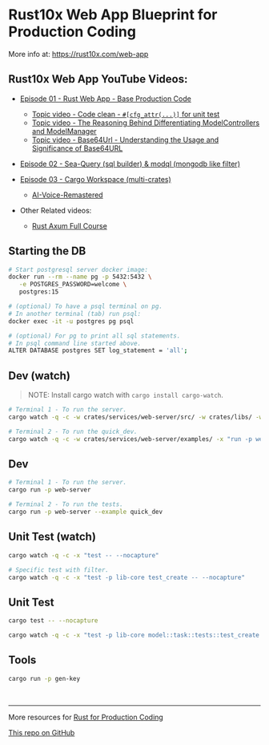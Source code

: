# Rust10x Web App Blueprint for Production Coding

More info at: https://rust10x.com/web-app

## Rust10x Web App YouTube Videos:

- [Episode 01 - Rust Web App - Base Production Code](https://youtube.com/watch?v=3cA_mk4vdWY&list=PL7r-PXl6ZPcCIOFaL7nVHXZvBmHNhrh_Q)
    - [Topic video - Code clean -  `#[cfg_attr(...)]` for unit test](https://www.youtube.com/watch?v=DCPs5VRTK-U&list=PL7r-PXl6ZPcCIOFaL7nVHXZvBmHNhrh_Q)
	- [Topic video - The Reasoning Behind Differentiating ModelControllers and ModelManager](https://www.youtube.com/watch?v=JdLi69mWIIE&list=PL7r-PXl6ZPcCIOFaL7nVHXZvBmHNhrh_Q)
	- [Topic video - Base64Url - Understanding the Usage and Significance of Base64URL](https://www.youtube.com/watch?v=-9K7zNgsbP0&list=PL7r-PXl6ZPcCIOFaL7nVHXZvBmHNhrh_Q)

- [Episode 02 - Sea-Query (sql builder) & modql (mongodb like filter)](https://www.youtube.com/watch?v=-dMH9UiwKqg&list=PL7r-PXl6ZPcCIOFaL7nVHXZvBmHNhrh_Q)

- [Episode 03 - Cargo Workspace (multi-crates)](https://www.youtube.com/watch?v=zUxF0kvydJs&list=PL7r-PXl6ZPcCIOFaL7nVHXZvBmHNhrh_Q)
	- [AI-Voice-Remastered](https://www.youtube.com/watch?v=iCGIqEWWTcA&list=PL7r-PXl6ZPcCIOFaL7nVHXZvBmHNhrh_Q)

- Other Related videos: 
	- [Rust Axum Full Course](https://youtube.com/watch?v=XZtlD_m59sM&list=PL7r-PXl6ZPcCIOFaL7nVHXZvBmHNhrh_Q)


## Starting the DB

```sh
# Start postgresql server docker image:
docker run --rm --name pg -p 5432:5432 \
   -e POSTGRES_PASSWORD=welcome \
   postgres:15

# (optional) To have a psql terminal on pg. 
# In another terminal (tab) run psql:
docker exec -it -u postgres pg psql

# (optional) For pg to print all sql statements.
# In psql command line started above.
ALTER DATABASE postgres SET log_statement = 'all';
```

## Dev (watch)

> NOTE: Install cargo watch with `cargo install cargo-watch`.

```sh
# Terminal 1 - To run the server.
cargo watch -q -c -w crates/services/web-server/src/ -w crates/libs/ -w .cargo/ -x "run -p web-server"

# Terminal 2 - To run the quick_dev.
cargo watch -q -c -w crates/services/web-server/examples/ -x "run -p web-server --example quick_dev"
```

## Dev

```sh
# Terminal 1 - To run the server.
cargo run -p web-server

# Terminal 2 - To run the tests.
cargo run -p web-server --example quick_dev
```

## Unit Test (watch)

```sh
cargo watch -q -c -x "test -- --nocapture"

# Specific test with filter.
cargo watch -q -c -x "test -p lib-core test_create -- --nocapture"
```

## Unit Test

```sh
cargo test -- --nocapture

cargo watch -q -c -x "test -p lib-core model::task::tests::test_create -- --nocapture"
```

## Tools

```sh
cargo run -p gen-key
```

<br />

---

More resources for [Rust for Production Coding](https://rust10x.com)


[This repo on GitHub](https://github.com/rust10x/rust-web-app)